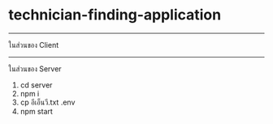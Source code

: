 # technician-finding-application
-----------------------------------------------------------------------
ในส่วนของ Client




-----------------------------------------------------------------------
ในส่วนของ Server
1. cd server
2. npm i
3. cp อีเอ็นวี.txt .env
4. npm start
